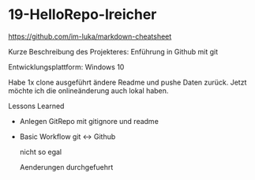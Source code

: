 # 19-HelloRepo-lreicher

https://github.com/im-luka/markdown-cheatsheet

Kurze Beschreibung des Projekteres: Enführung in Github mit git

Entwicklungsplattform: Windows 10

Habe 1x clone ausgeführt ändere Readme und pushe Daten zurück.
Jetzt möchte ich die onlineänderung auch lokal haben.

Lessons Learned
* Anlegen GitRepo mit gitignore und readme
* Basic Workflow git <-> Github


     nicht so egal

  


     Aenderungen durchgefuehrt

  
